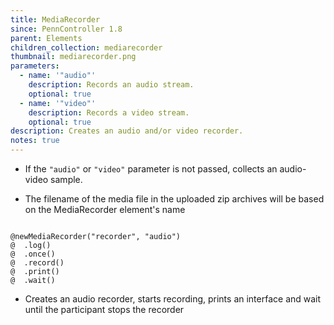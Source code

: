 ```yaml
---
title: MediaRecorder
since: PennController 1.8
parent: Elements
children_collection: mediarecorder
thumbnail: mediarecorder.png
parameters:
  - name: '"audio"'
    description: Records an audio stream.
    optional: true
  - name: '"video"'
    description: Records a video stream.
    optional: true
description: Creates an audio and/or video recorder. 
notes: true
---
```


+ If the `"audio"` or `"video"` parameter is not passed, collects
an audio-video sample.

+ The filename of the media file in the uploaded zip archives will be based on the MediaRecorder element's name

<!--more-->

<pre><code class="language-diff-javascript diff-highlight try-true">
@newMediaRecorder("recorder", "audio")
@  .log()
@  .once()
@  .record()
@  .print()
@  .wait()
</code></pre>

+ Creates an audio recorder, starts recording, prints an interface and wait until the participant stops the recorder
